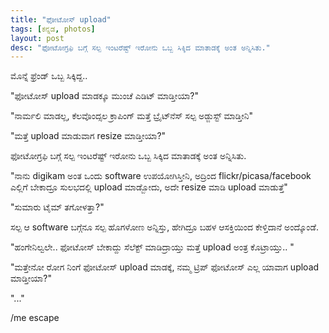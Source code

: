 ```yaml
---
title: "ಫೋಟೋಸ್ upload"
tags: [ಕನ್ನಡ, photos]
layout: post
desc: "ಫೋಟೋಗ್ರಫಿ ಬಗ್ಗೆ ಸಲ್ಪ ಇಂಟರೆಷ್ಟ್ ಇರೋನು ಒಬ್ಬ ಸಿಕ್ಕಿದ ಮಾತಾಡಕ್ಕೆ ಅಂತ ಅನ್ನಿಸಿತು."
---
```

ಮೊನ್ನೆ ಫ್ರೆಂಡ್ ಒಬ್ಬ ಸಿಕ್ಕಿದ್ದ..

"ಫೋಟೋಸ್ upload ಮಾಡಕ್ಕೂ ಮುಂಚೆ ಎಡಿಟ್ ಮಾಡ್ತೀಯಾ?"

"ನಾರ್ಮಲಿ ಮಾಡಲ್ಲ, ಕೆಲವೊಂದ್ಸಲ ಕ್ರಾಪಿಂಗ್ ಮತ್ತೆ ಬ್ರೈಟ್&zwj;ನೆಸ್ ಸಲ್ಪ ಅಡ್ಜುಸ್ಟ್ ಮಾಡ್ತೀನಿ"

"ಮತ್ತೆ upload ಮಾಡುವಾಗ resize ಮಾಡ್ತೀಯಾ?"

ಫೋಟೋಗ್ರಫಿ ಬಗ್ಗೆ ಸಲ್ಪ ಇಂಟರೆಷ್ಟ್ ಇರೋನು ಒಬ್ಬ ಸಿಕ್ಕಿದ ಮಾತಾಡಕ್ಕೆ ಅಂತ ಅನ್ನಿಸಿತು.

"ನಾನು digikam ಅಂತ ಒಂದು software ಉಪಯೋಗಿಸ್ತೀನಿ, ಅದ್ರಿಂದ flickr/picasa/facebook ಎಲ್ಲಿಗೆ ಬೇಕಾದ್ರೂ ಸುಲಭದಲ್ಲಿ upload ಮಾಡ್ಬೋದು, ಅದೇ resize ಮಾಡಿ upload ಮಾಡುತ್ತೆ"

"ಸುಮಾರು ಟೈಮ್ ತಗೋಳತ್ತಾ?"

ಸಲ್ಪ ಆ software ಬಗ್ಗೆನೂ ಸಲ್ಪ ಹೊಗಳೋಣ ಅನ್ನಿಸ್ತು, ಹೇಗಿದ್ರೂ ಬಹಳ ಆಸಕ್ತಿಯಿಂದ ಕೇಳ್ತಿದಾನೆ ಅಂದ್ಕೊಂಡೆ.

"ಹಂಗೇನಿಲ್ವಲೇ.. ಫೋಟೋಸ್ ಬೇಕಾದ್ದು ಸೆಲೆಕ್ಟ್ ಮಾಡಿದ್ರಾಯ್ತು ಮತ್ತೆ upload ಅಂತ್ರ ಕೊಟ್ರಾಯ್ತು.. "

"ಮತ್ತೇನೋ ರೋಗ ನಿಂಗೆ ಫೋಟೋಸ್ upload ಮಾಡಕ್ಕೆ, ನಮ್ಮ ಟ್ರಿಪ್ ಫೋಟೋಸ್ ಎಲ್ಲ ಯಾವಾಗ upload ಮಾಡ್ತೀಯಾ?"

"..."

/me escape 

